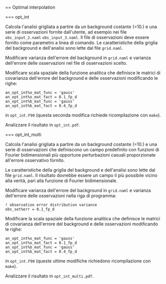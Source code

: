 == Optimal interpolation

=== opt_int

Calcola l'analisi grigliata a partire da un background costante (=10.)
e una serie di osservazioni fornite dall'utente, ad esempio nei file
`obs_input_2.naml` `obs_input_3.naml`. Il file di osservazioni deve
essere fornito come parametro a linea di comando. Le caratteristiche
della griglia del background e dell'analisi sono lette dal file
`grid.naml`.

Modificare varianza dell'errore del background in `grid.naml` e
varianza dell'errore delle osservazioni nel file di osservazioni
scelto.

Modificare scala spaziale della funzione analitica che definisce le
matrici di covarianza dell'errore del background e delle osservazioni
modificando le righe:

```
an_opt_int%o_mat_func = 'gauss'
an_opt_int%o_mat_fact = 0.1_fp_d
an_opt_int%b_mat_func = 'gauss'
an_opt_int%b_mat_fact = 0.4_fp_d
```

in `opt_int.F90` (questa seconda modifica richiede ricompilazione con
`make`).

Analizzare il risultato in `opt_int.pdf`.

=== opt_int_multi

Calcola l'analisi grigliata a partire da un background costante (=10.)
e una serie di osservazioni che definiscono un campo predefinito con
funzioni di Fourier bidimensionali più opportune perturbazioni casuali
proporzionate all'errore osservativo fornito.

Le caratteristiche della griglia del background e dell'analisi sono
lette dal file `grid.naml`. Il risultato dovrebbe essere un campo il
più possibile vicino alla verità, pari alla funzione di Fourier
bidimensionale.

Modificare varianza dell'errore del background in `grid.naml` e
varianza dell'errore delle osservazioni nella riga di programma:

```
! observation error distribution variance
obs_set%err = 0.1_fp_d
```

Modificare la scala spaziale della funzione analitica che definisce le
matrici di covarianza dell'errore del background e delle osservazioni
modificando le righe:

```
an_opt_int%o_mat_func = 'gauss'
an_opt_int%o_mat_fact = 0.1_fp_d
an_opt_int%b_mat_func = 'gauss'
an_opt_int%b_mat_fact = 0.4_fp_d
```

in `opt_int.F90` (queste ultime modifiche richiedono ricompilazione
con `make`).

Analizzare il risultato in `opt_int_multi.pdf`.

